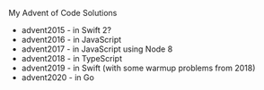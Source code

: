 My Advent of Code Solutions

* advent2015 - in Swift 2?
* advent2016 - in JavaScript
* advent2017 - in JavaScript using Node 8
* advent2018 - in TypeScript
* advent2019 - in Swift (with some warmup problems from 2018)
* advent2020 - in Go


